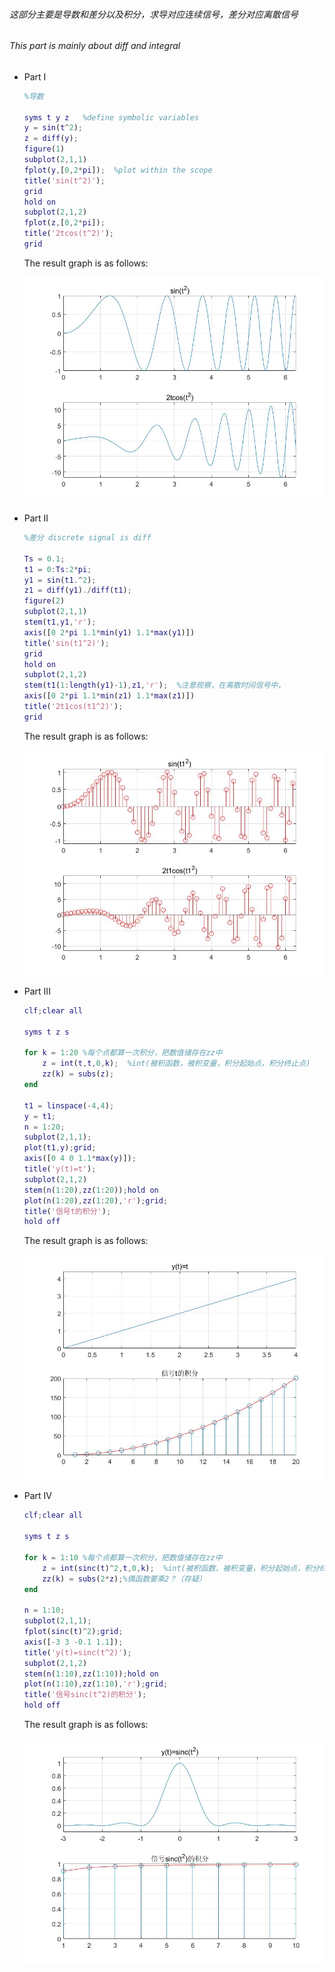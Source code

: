 ###### 	这部分主要是导数和差分以及积分，求导对应连续信号，差分对应离散信号

###### This part is mainly about diff and integral

- Part I

  ```matlab
  %导数
  
  syms t y z   %define symbolic variables
  y = sin(t^2);
  z = diff(y);
  figure(1)
  subplot(2,1,1)
  fplot(y,[0,2*pi]);  %plot within the scope
  title('sin(t^2)');
  grid
  hold on
  subplot(2,1,2)
  fplot(z,[0,2*pi]); 
  title('2tcos(t^2)');
  grid
  ```
  
  The result graph is as follows:
  
  
  
  ![](../picture/3.jpg)
  
  
  
- Part II
  
  ```matlab
  %差分 discrete signal is diff
  
  Ts = 0.1;
  t1 = 0:Ts:2*pi;
  y1 = sin(t1.^2);
  z1 = diff(y1)./diff(t1);
  figure(2)
  subplot(2,1,1)
  stem(t1,y1,'r');
  axis([0 2*pi 1.1*min(y1) 1.1*max(y1)])
  title('sin(t1^2)');
  grid
  hold on
  subplot(2,1,2)
  stem(t1(1:length(y1)-1),z1,'r');  %注意观察，在离散时间信号中，
  axis([0 2*pi 1.1*min(z1) 1.1*max(z1)])
  title('2t1cos(t1^2)');
  grid
  ```
  
  The result graph is as follows:
  
  ![](../picture/4.jpg)
  
  
  
- Part III
  
  ```matlab
  clf;clear all
  
  syms t z s 
  
  for k = 1:20 %每个点都算一次积分，把数值储存在zz中
      z = int(t,t,0,k);  %int(被积函数，被积变量，积分起始点，积分终止点)
      zz(k) = subs(z);
  end
  
  t1 = linspace(-4,4);
  y = t1;
  n = 1:20;
  subplot(2,1,1);
  plot(t1,y);grid;
  axis([0 4 0 1.1*max(y)]);
  title('y(t)=t');
  subplot(2,1,2)
  stem(n(1:20),zz(1:20));hold on
  plot(n(1:20),zz(1:20),'r');grid;
  title('信号t的积分');
  hold off
  ```
  
  The result graph is as follows:
  
  ![](../picture/5.jpg)
  
- Part IV
  
  ```matlab
  clf;clear all
  
  syms t z s 
  
  for k = 1:10 %每个点都算一次积分，把数值储存在zz中
      z = int(sinc(t)^2,t,0,k);  %int(被积函数，被积变量，积分起始点，积分终止点)
      zz(k) = subs(2*z);%偶函数要乘2？（存疑）
  end
  
  n = 1:10;
  subplot(2,1,1); 
  fplot(sinc(t)^2);grid;
  axis([-3 3 -0.1 1.1]);
  title('y(t)=sinc(t^2)');
  subplot(2,1,2)
  stem(n(1:10),zz(1:10));hold on
  plot(n(1:10),zz(1:10),'r');grid;
  title('信号sinc(t^2)的积分');
  hold off
  ```
  
  The result graph is as follows:
  
  ![](../picture/6.jpg)





  
